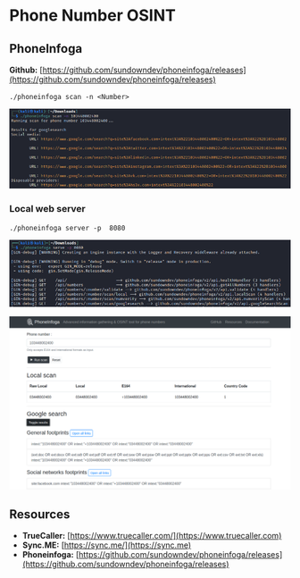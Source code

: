# Phone Number OSINT

## PhoneInfoga

**Github:** [https://github.com/sundowndev/phoneinfoga/releases](https://github.com/sundowndev/phoneinfoga/releases)

```
./phoneinfoga scan -n <Number>
```

![](<../../.gitbook/assets/image (1622).png>)

### Local web server

```
./phoneinfoga server -p  8080
```

![](<../../.gitbook/assets/image (133).png>)

![](<../../.gitbook/assets/image (314).png>)

## Resources

* **TrueCaller:** [https://www.truecaller.com/](https://www.truecaller.com)
* **Sync.ME:** [https://sync.me/](https://sync.me)
* **Phoneinfoga:** [https://github.com/sundowndev/phoneinfoga/releases](https://github.com/sundowndev/phoneinfoga/releases)
